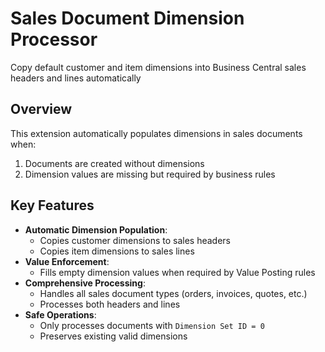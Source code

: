 # Sales Document Dimension Processor

Copy default customer and item dimensions into Business Central sales headers and lines automatically

## Overview

This extension automatically populates dimensions in sales documents when:

1. Documents are created without dimensions
2. Dimension values are missing but required by business rules

## Key Features

- **Automatic Dimension Population**:
  - Copies customer dimensions to sales headers
  - Copies item dimensions to sales lines
- **Value Enforcement**:
  - Fills empty dimension values when required by Value Posting rules
- **Comprehensive Processing**:
  - Handles all sales document types (orders, invoices, quotes, etc.)
  - Processes both headers and lines
- **Safe Operations**:
  - Only processes documents with `Dimension Set ID = 0`
  - Preserves existing valid dimensions
